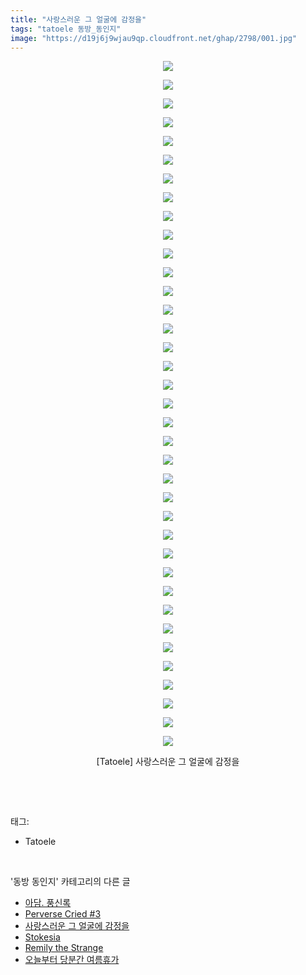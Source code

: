 ```yaml
---
title: "사랑스러운 그 얼굴에 감정을"
tags: "tatoele 동방_동인지"
image: "https://d19j6j9wjau9qp.cloudfront.net/ghap/2798/001.jpg"
---
```

<div class="article">
<p style="text-align: center; clear: none; float: none;"><img src="{{ site.imgserver8 }}/ghap/2798/001.jpg"/></p>
<p style="text-align: center; clear: none; float: none;"><img src="{{ site.imgserver8 }}/ghap/2798/002.jpg"/></p>
<p style="text-align: center; clear: none; float: none;"><img src="{{ site.imgserver8 }}/ghap/2798/003.jpg"/></p>
<p style="text-align: center; clear: none; float: none;"><img src="{{ site.imgserver8 }}/ghap/2798/004.jpg"/></p>
<p style="text-align: center; clear: none; float: none;"><img src="{{ site.imgserver8 }}/ghap/2798/005.jpg"/></p>
<p style="text-align: center; clear: none; float: none;"><img src="{{ site.imgserver8 }}/ghap/2798/006.jpg"/></p>
<p style="text-align: center; clear: none; float: none;"><img src="{{ site.imgserver8 }}/ghap/2798/007.jpg"/></p>
<p style="text-align: center; clear: none; float: none;"><img src="{{ site.imgserver8 }}/ghap/2798/008.jpg"/></p>
<p style="text-align: center; clear: none; float: none;"><img src="{{ site.imgserver8 }}/ghap/2798/009.jpg"/></p>
<p style="text-align: center; clear: none; float: none;"><img src="{{ site.imgserver8 }}/ghap/2798/010.jpg"/></p>
<p style="text-align: center; clear: none; float: none;"><img src="{{ site.imgserver8 }}/ghap/2798/011.jpg"/></p>
<p style="text-align: center; clear: none; float: none;"><img src="{{ site.imgserver8 }}/ghap/2798/012.jpg"/></p>
<p style="text-align: center; clear: none; float: none;"><img src="{{ site.imgserver8 }}/ghap/2798/013.jpg"/></p>
<p style="text-align: center; clear: none; float: none;"><img src="{{ site.imgserver8 }}/ghap/2798/014.jpg"/></p>
<p style="text-align: center; clear: none; float: none;"><img src="{{ site.imgserver8 }}/ghap/2798/015.jpg"/></p>
<p style="text-align: center; clear: none; float: none;"><img src="{{ site.imgserver8 }}/ghap/2798/016.jpg"/></p>
<p style="text-align: center; clear: none; float: none;"><img src="{{ site.imgserver8 }}/ghap/2798/017.jpg"/></p>
<p style="text-align: center; clear: none; float: none;"><img src="{{ site.imgserver8 }}/ghap/2798/018.jpg"/></p>
<p style="text-align: center; clear: none; float: none;"><img src="{{ site.imgserver8 }}/ghap/2798/019.jpg"/></p>
<p style="text-align: center; clear: none; float: none;"><img src="{{ site.imgserver8 }}/ghap/2798/020.jpg"/></p>
<p style="text-align: center; clear: none; float: none;"><img src="{{ site.imgserver8 }}/ghap/2798/021.jpg"/></p>
<p style="text-align: center; clear: none; float: none;"><img src="{{ site.imgserver8 }}/ghap/2798/022.jpg"/></p>
<p style="text-align: center; clear: none; float: none;"><img src="{{ site.imgserver8 }}/ghap/2798/023.jpg"/></p>
<p style="text-align: center; clear: none; float: none;"><img src="{{ site.imgserver8 }}/ghap/2798/024.jpg"/></p>
<p style="text-align: center; clear: none; float: none;"><img src="{{ site.imgserver8 }}/ghap/2798/025.jpg"/></p>
<p style="text-align: center; clear: none; float: none;"><img src="{{ site.imgserver8 }}/ghap/2798/026.jpg"/></p>
<p style="text-align: center; clear: none; float: none;"><img src="{{ site.imgserver8 }}/ghap/2798/027.jpg"/></p>
<p style="text-align: center; clear: none; float: none;"><img src="{{ site.imgserver8 }}/ghap/2798/028.jpg"/></p>
<p style="text-align: center; clear: none; float: none;"><img src="{{ site.imgserver8 }}/ghap/2798/029.jpg"/></p>
<p style="text-align: center; clear: none; float: none;"><img src="{{ site.imgserver8 }}/ghap/2798/030.jpg"/></p>
<p style="text-align: center; clear: none; float: none;"><img src="{{ site.imgserver8 }}/ghap/2798/031.jpg"/></p>
<p style="text-align: center; clear: none; float: none;"><img src="{{ site.imgserver8 }}/ghap/2798/032.jpg"/></p>
<p style="text-align: center; clear: none; float: none;"><img src="{{ site.imgserver8 }}/ghap/2798/033.jpg"/></p>
<p style="text-align: center; clear: none; float: none;"><img src="{{ site.imgserver8 }}/ghap/2798/034.jpg"/></p>
<p style="text-align: center; clear: none; float: none;"><img src="{{ site.imgserver8 }}/ghap/2798/035.jpg"/></p>
<p style="text-align: center; clear: none; float: none;"><img src="{{ site.imgserver8 }}/ghap/2798/036.jpg"/></p>
<p style="text-align: center; clear: none; float: none;"><img src="{{ site.imgserver8 }}/ghap/2798/037.jpg"/></p>
<p style="text-align: center; clear: none; float: none;">[Tatoele] 사랑스러운 그 얼굴에 감정을</p>
<p><br/></p>
</div><br/>
<div class="tagTrail">
<p>태그: </p>
<ul>
<li>Tatoele</li>
</ul>
</div><br/>
<div class="another">
<p>'동방 동인지' 카테고리의 다른 글</p>
<ul>
<li><a href="/ghap_2800">아담. 풍신록</a></li>
<li><a href="/ghap_2799">Perverse Cried #3</a></li>
<li><a href="/ghap_2798">사랑스러운 그 얼굴에 감정을</a></li>
<li><a href="/ghap_2797">Stokesia</a></li>
<li><a href="/ghap_2796">Remily the Strange</a></li>
<li><a href="/ghap_2795">오늘부터 당분간 여름휴가</a></li>
</ul>
</div><br/>
<div class="cb_module cb_fluid">
<div class="cb_wrt cb_profile">
</div><!-- commentList close -->
</div><br/>
